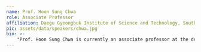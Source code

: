 ```yaml
---
name: Prof. Hoon Sung Chwa
role: Associate Professor
affiliation: Daegu Gyeongbuk Institute of Science and Technology, South Korea
pic: assets/data/speakers/chwa.jpg
bio: >-
    "Prof. Hoon Sung Chwa is currently an associate professor at the department of electrical engineering and computer science, DGIST. Before joining DGIST in August 2018, he worked as a research fellow at the University of Michigan, Ann Arbor, MI, USA from October 2016 to July 2018. He received a Ph.D. degree in School of Computing from Korea Advanced Institute of Science and Technology (KAIST) in 2016. His research interests include system design and analysis with timing guarantees and resource management in real-time embedded systems and cyber-physical systems. "
---
```

